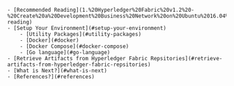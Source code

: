 <!-- # Build Blockchain Authentication Data Management System

This project showcases the use of blockchain in Authentication Data Management System for storing the data. In this system, we have three participants, namely HRD Center, Webcash Company, and Cooncon Company.

Audience level : Intermediate Developers

## Included Components

* Hyperledger Fabric
* Docker
* Docker-Compose

## Application Workflow Diagram

* Generate Certificates and Keys for peers
* Generate Channel Transaction configurations
* Start the blockchain network

## Prerequisites

We find that Blockchain can be finicky when it comes to installing Nodes. 

* Docker - v1.13 or higher
* Docker Compose - v1.8 or higher
* Git client


 -->


    - [Recommended Reading](1.%20Hyperledger%20Fabric%20v1.2%20-%20Create%20a%20Development%20Business%20Network%20on%20Ubuntu%2016.04%20LTS.md#recommended-reading)
    - [Setup Your Environment](#setup-your-environment)
        - [Utility Packages](#utility-packages)
        - [Docker](#docker)
        - [Docker Compose](#docker-compose)
        - [Go language](#go-language)
    - [Retrieve Artifacts from Hyperledger Fabric Repsitories](#retrieve-artifacts-from-hyperledger-fabric-repsitories)
    - [What is Next?](#what-is-next)
    - [References?](#references)
